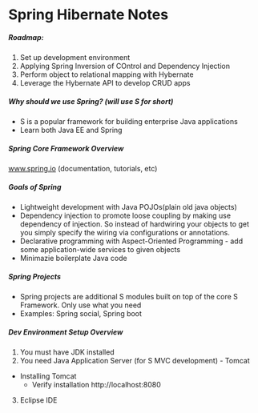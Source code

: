 # Spring Hibernate Notes

##### Roadmap:
1. Set up development environment
2. Applying Spring Inversion of COntrol and Dependency Injection
3. Perform object to relational mapping with Hybernate
4. Leverage the Hybernate API to develop CRUD apps

##### Why should we use Spring? (will use S for short)

* S is a popular framework for building enterprise Java applications
* Learn both Java EE and Spring


##### Spring Core Framework Overview 

www.spring.io (documentation, tutorials, etc)

##### Goals of Spring

* Lightweight development with Java POJOs(plain old java objects)
* Dependency injection to promote loose coupling by making use dependency of injection. So instead of hardwiring your objects to get 
you simply specify the wiring via configurations or annotations. 
* Declarative programming with Aspect-Oriented Programming - add some application-wide services to given objects
* Minimazie boilerplate Java code 

##### Spring Projects 

* Spring projects are additional S modules built on top of the core S Framework. Only use what you need
* Examples: Spring social, Spring boot 

##### Dev Environment Setup Overview 

1. You must have JDK installed 
2. You need Java Application Server (for S MVC development) - Tomcat
* Installing Tomcat
  * Verify installation http://localhost:8080
3. Eclipse IDE 









